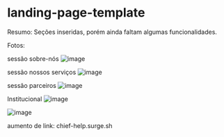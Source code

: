# landing-page-template

Resumo:
Seções inseridas, porém ainda faltam algumas funcionalidades. 

Fotos: 

sessão sobre-nós
![image](https://user-images.githubusercontent.com/65732340/140437062-fb03cbdc-3499-4215-ab60-4de1d385bce8.png)

sessão nossos serviços
![image](https://user-images.githubusercontent.com/65732340/140437120-4bd7eeae-a360-435b-8b5c-136c6d9943d5.png)

sessão parceiros
![image](https://user-images.githubusercontent.com/65732340/140437216-e5bd9195-5b6b-4b2b-9092-248f2db67c2d.png)

Institucional
![image](https://user-images.githubusercontent.com/65732340/140592995-91e364c1-6b6b-4c0d-afbc-6b662ea65bd3.png)


![image](https://user-images.githubusercontent.com/65732340/140593048-3242e729-5259-4eca-9130-7029dd3c6a66.png)


aumento de link:
chief-help.surge.sh

